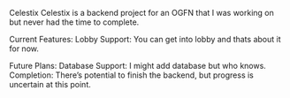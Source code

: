 Celestix
Celestix is a backend project for an OGFN that I was working on but never had the time to complete.

Current Features:
Lobby Support: You can get into lobby and thats about it for now.


Future Plans:
Database Support: I might add database but who knows.
Completion: There’s potential to finish the backend, but progress is uncertain at this point.
